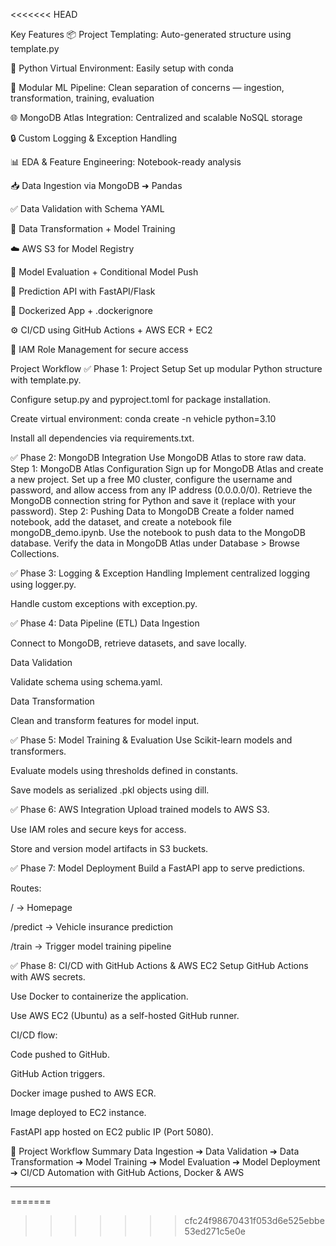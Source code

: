 
<<<<<<< HEAD

Key Features
📦 Project Templating: Auto-generated structure using template.py

🐍 Python Virtual Environment: Easily setup with conda

🧪 Modular ML Pipeline: Clean separation of concerns — ingestion, transformation, training, evaluation

🌐 MongoDB Atlas Integration: Centralized and scalable NoSQL storage

🔒 Custom Logging & Exception Handling

📊 EDA & Feature Engineering: Notebook-ready analysis

📥 Data Ingestion via MongoDB ➜ Pandas

✅ Data Validation with Schema YAML

🔄 Data Transformation + Model Training

☁️ AWS S3 for Model Registry

🧠 Model Evaluation + Conditional Model Push

🧾 Prediction API with FastAPI/Flask

🐳 Dockerized App + .dockerignore

⚙️ CI/CD using GitHub Actions + AWS ECR + EC2

🔐 IAM Role Management for secure access


Project Workflow
✅ Phase 1: Project Setup
Set up modular Python structure with template.py.

Configure setup.py and pyproject.toml for package installation.

Create virtual environment: conda create -n vehicle python=3.10

Install all dependencies via requirements.txt.

✅ Phase 2: MongoDB Integration
Use MongoDB Atlas to store raw data.
Step 1: MongoDB Atlas Configuration
Sign up for MongoDB Atlas and create a new project.
Set up a free M0 cluster, configure the username and password, and allow access from any IP address (0.0.0.0/0).
Retrieve the MongoDB connection string for Python and save it (replace <password> with your password).
Step 2: Pushing Data to MongoDB
Create a folder named notebook, add the dataset, and create a notebook file mongoDB_demo.ipynb.
Use the notebook to push data to the MongoDB database.
Verify the data in MongoDB Atlas under Database > Browse Collections.

✅ Phase 3: Logging & Exception Handling
Implement centralized logging using logger.py.

Handle custom exceptions with exception.py.

✅ Phase 4: Data Pipeline (ETL)
Data Ingestion

Connect to MongoDB, retrieve datasets, and save locally.

Data Validation

Validate schema using schema.yaml.

Data Transformation

Clean and transform features for model input.

✅ Phase 5: Model Training & Evaluation
Use Scikit-learn models and transformers.

Evaluate models using thresholds defined in constants.

Save models as serialized .pkl objects using dill.

✅ Phase 6: AWS Integration
Upload trained models to AWS S3.

Use IAM roles and secure keys for access.

Store and version model artifacts in S3 buckets.

✅ Phase 7: Model Deployment
Build a FastAPI app to serve predictions.

Routes:

/ → Homepage

/predict → Vehicle insurance prediction

/train → Trigger model training pipeline

✅ Phase 8: CI/CD with GitHub Actions & AWS EC2
Setup GitHub Actions with AWS secrets.

Use Docker to containerize the application.

Use AWS EC2 (Ubuntu) as a self-hosted GitHub runner.

CI/CD flow:

Code pushed to GitHub.

GitHub Action triggers.

Docker image pushed to AWS ECR.

Image deployed to EC2 instance.

FastAPI app hosted on EC2 public IP (Port 5080).

🎯 Project Workflow Summary
Data Ingestion ➔ Data Validation ➔ Data Transformation
             ➔ Model Training ➔ Model Evaluation ➔ Model Deployment
             ➔ CI/CD Automation with GitHub Actions, Docker & AWS

---------------------------------------------------------------------
=======
>>>>>>> cfc24f98670431f053d6e525ebbe53ed271c5e0e

